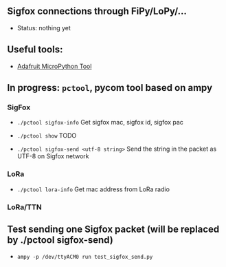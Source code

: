 
## Sigfox connections through FiPy/LoPy/...

 - Status: nothing yet

## Useful tools:

 - [Adafruit MicroPython Tool](https://github.com/pycampers/ampy)


## In progress: `pctool`, pycom tool based on ampy

### SigFox

 * `./pctool sigfox-info`
   Get sigfox mac, sigfox id, sigfox pac

 * `./pctool show`
   TODO

 * `./pctool sigfox-send <utf-8 string>`
   Send the string in the packet as UTF-8 on Sigfox network

### LoRa

 * `./pctool lora-info`
   Get mac address from LoRa radio

### LoRa/TTN

## Test sending one Sigfox packet (will be replaced by ./pctool sigfox-send)

 * `ampy -p /dev/ttyACM0 run test_sigfox_send.py`
